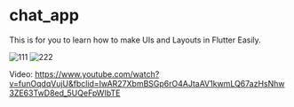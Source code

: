 # chat_app
 
This is for you to learn how to make UIs and Layouts in Flutter Easily.

![111](https://user-images.githubusercontent.com/50517157/88484409-c1f7d280-cf87-11ea-84a8-baa4a0212bc8.png)
![222](https://user-images.githubusercontent.com/50517157/88484412-c3c19600-cf87-11ea-8e2c-f34e8789e787.png)

Video: https://www.youtube.com/watch?v=funOqdqVujU&fbclid=IwAR27XbmBSGp6rO4AJtaAV1kwmLQ67azHsNhw3ZE63TwD8ed_5UQeFpWIbTE
